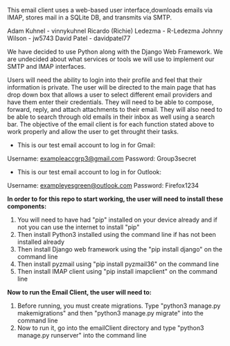 This email client uses a web-based user interface,downloads emails via IMAP, stores mail in a SQLite DB, and transmits via SMTP.

Adam Kuhnel - vinnykuhnel Ricardo (Richie) Ledezma - R-Ledezma Johnny Wilson - jw5743 David Patel - davidpatel77

We have decided to use Python along with the Django Web Framework. We are undecided about what services or tools we will use to implement our SMTP and IMAP interfaces.

Users will need the ability to login into their profile and feel that their information is private. The user will be directed to the main page that has drop down box that allows a user to select different email providers and have them enter their credentials. They will need to be able to compose, forward, reply, and attach attachments to their email. They will also need to be able to search through old emails in their inbox as well using a search bar. The objective of the email client is for each function stated above to work properly and allow the user to get throught their tasks.

- This is our test email account to log in for Gmail:

Username: exampleaccgrp3@gmail.com
Password: Group3secret

- This is our test email account to log in for Outlook:

Username: exampleyesgreen@outlook.com
Password: Firefox1234

**In order to for this repo to start working, the user will need to install these components:**
1. You will need to have had "pip" installed on your device already and if not you can use the internet to install "pip"
2. Then install Python3 installed using the command line if has not been installed already
3. Then install Django web framework using the "pip install django" on the command line
4. Then install pyzmail using "pip install pyzmail36" on the command line
5. Then install IMAP client using "pip install imapclient" on the command line

**Now to run the Email Client, the user will need to:**
1. Before running, you must create migrations. Type "python3 manage.py makemigrations" and then "python3 manage.py migrate" into the command line
2. Now to run it, go into the emailClient directory and type "python3 manage.py runserver" into the command line



